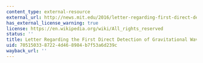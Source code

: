 ```yaml
---
content_type: external-resource
external_url: http://news.mit.edu/2016/letter-regarding-first-direct-detection-gravitational-waves-0211
has_external_license_warning: true
license: https://en.wikipedia.org/wiki/All_rights_reserved
status: ''
title: Letter Regarding the First Direct Detection of Gravitational Waves
uid: 70515033-8722-4d46-8984-b7f53a6d239c
wayback_url: ''
---
```

